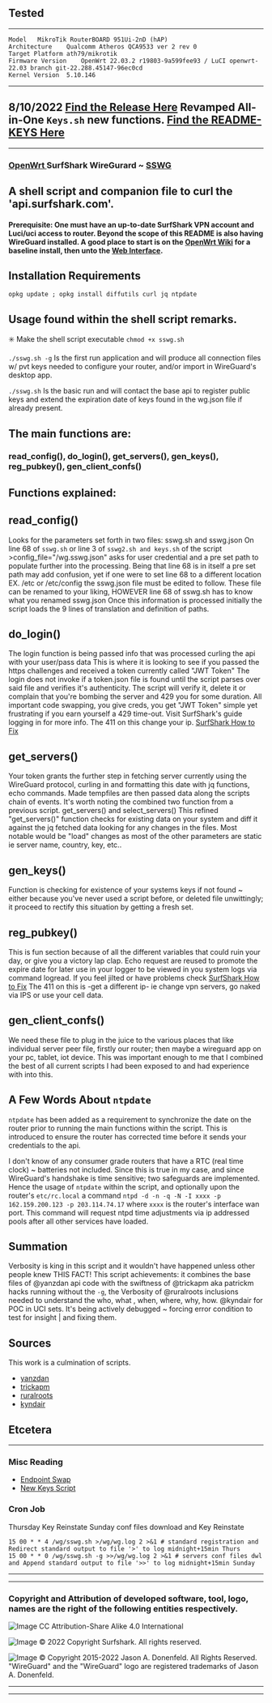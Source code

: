 ## Tested
___
```
Model	MikroTik RouterBOARD 951Ui-2nD (hAP)
Architecture	Qualcomm Atheros QCA9533 ver 2 rev 0
Target Platform	ath79/mikrotik
Firmware Version	OpenWrt 22.03.2 r19803-9a599fee93 / LuCI openwrt-22.03 branch git-22.288.45147-96ec0cd
Kernel Version	5.10.146
```
____

## 8/10/2022 [Find the Release Here](https://github.com/reIyst/SSWG/releases/tag/v1.0.0) Revamped All-in-One `Keys.sh` new functions.  [Find the README-KEYS Here](https://github.com/reIyst/SSWG/blob/main/README-KEYS.md) 

___
### [OpenWrt ](https://forum.openwrt.org/t/create-surfshark-wireguard-connection-on-openwrt-easily/111866/150) SurfShark WireGurard ~ [SSWG](https://forum.openwrt.org/t/create-surfshark-wireguard-connection-on-openwrt-easily/111866/127)

## A shell script and companion file to curl the 'api.surfshark.com'.
#### Prerequisite: One must have an up-to-date SurfShark VPN account and Luci/uci access to router. Beyond the scope of this README is also having WireGuard installed.  A good place to start is on the [OpenWrt Wiki](https://openwrt.org/docs/guide-user/services/vpn/wireguard/client#preparation) for a baseline install, then unto the [Web Interface](https://openwrt.org/docs/guide-user/services/vpn/wireguard/extras#web_interface). 

## Installation Requirements
`opkg update ; opkg install diffutils curl jq ntpdate`
## Usage found within the shell script remarks.
:eight_spoked_asterisk: Make the shell script executable 
 ``
 chmod +x sswg.sh  
 ``
 
`./sswg.sh -g`  Is the first run application and will produce all connection files w/ pvt keys needed to configure your router, and/or import in WireGuard's desktop app.

`./sswg.sh`  Is the basic run and will contact the base api to register public keys and extend the expiration date of keys found in the wg.json file if already present.





## The main functions are:
###    read_config(), do_login(), get_servers(), gen_keys(), reg_pubkey(), gen_client_confs()

## Functions explained:
##  read_config()
Looks for the parameters set forth in two files: sswg.sh and sswg.json
On line 68 of `sswg.sh` or line 3 of `sswg2.sh and keys.sh` of the script >config_file="/wg.sswg.json" asks for user credential and a pre set path to populate
further into the processing. Being that line 68 is in itself a pre set path may add
confusion, yet if one were to set line 68 to a different location
EX. /etc or /etc/config the sswg.json file must be edited to follow.
These file can be renamed to your liking, HOWEVER line 68 of sswg.sh has to know what you renamed sswg.json
Once this information is processed initially the script loads the 9 lines of translation and definition of paths.

##  do_login()
The login function is being passed info that was processed curling the api with your user/pass data
This is where it is looking to see if you passed the https challenges and received a token currently called "JWT Token"
The login does not invoke if a token.json file is found until the script parses over said file and verifies it's
authenticity. The script will verify it, delete it or complain that you're bombing the server
and 429 you for some duration. All important code swapping, you give creds, you get "JWT Token"
simple yet frustrating if you earn yourself a 429 time-out.
Visit SurfShark's guide logging in for more info.  The 411 on this change your ip.
[SurfShark How to Fix](https://support.surfshark.com/hc/en-us/articles/360010864959-How-to-fix-website-app-login-issues-)

##  get_servers()
Your token grants the further step in fetching server currently using the WireGuard protocol,
curling in and formatting this date with jq functions, echo commands. Made tempfiles are then passed
data along the scripts chain of events. It's worth noting the combined two function from a previous script.
get_servers() and select_servers()  This refined "get_servers()" function
checks for existing data on your system and diff it against the jq fetched data looking for any changes in the files.
Most notable would be "load" changes as most of the other parameters are static ie server name, country, key, etc..

##  gen_keys()
Function is checking for existence of your systems keys if not found ~ either because you've never used
a script before, or deleted file unwittingly; it proceed to rectify this situation by getting a fresh set.

##  reg_pubkey()
This is fun section because of all the different variables that could ruin your day,
or give you a victory lap clap.  Echo request are reused to promote the expire date for later use in your
logger to be viewed in you system logs via command logread.  If you feel jilted or have problems check
[SurfShark How to Fix](https://support.surfshark.com/hc/en-us/articles/360010864959-How-to-fix-website-app-login-issues-)
The 411 on this is -get a different ip- ie change vpn servers, go naked via IPS or use your cell data.

##  gen_client_confs()
We need these file to plug in the juice to the various places that like individual server peer file,
firstly our router; then maybe a wireguard app on your pc, tablet, iot device. This was important enough to
me that I combined the best of all current scripts I had been exposed to and had experience with into this.

## A  Few Words About `ntpdate`
`ntpdate` has been added as a requirement to synchronize the date on the router prior to running the main functions within the script. This is introduced to ensure the router has corrected time before it sends your credentials to the api. 

I don't know of any consumer grade routers that have a RTC (real time clock) ~ batteries not included.  Since this is true in my case, and since WireGuard's handshake is time sensitive; two safeguards are implemented. Hence the usage of `ntpdate` within the script, and optionally upon the router's `etc/rc.local` a command `ntpd -d -n -q -N -I xxxx -p 162.159.200.123 -p 203.114.74.17` where `xxxx` is the router's interface wan port. This command will request ntpd time adjustments via ip addressed pools after all other services have loaded.


##  Summation
Verbosity is king in this script and it wouldn't have happened unless other people knew THIS FACT!
This script achievements: it combines the base files of @yanzdan api code with the  swiftness of @trickapm aka patrickm hacks running without the `-g`, the Verbosity of @ruralroots inclusions needed to understand the who, what , when, where, why, how.  @kyndair for POC in UCI sets.  It's being actively debugged ~ forcing error condition to test for insight | and fixing them.


## Sources 
This work is a culmination of scripts.
* [yanzdan](https://github.com/yazdan/)
* [trickapm](https://gist.github.com/trickapm)
* [ruralroots](https://github.com/ruralroots)
* [kyndair](https://github.com/kyndair)


## Etcetera
___
### Misc Reading
* [Endpoint Swap](https://github.com/reIyst/SSWG/blob/main/Interface%20'wg0'%20Endpoint%20Swap.md)
* [New Keys Script](https://github.com/reIyst/SSWG/blob/main/README-KEYS.md)

### Cron Job
Thursday Key Reinstate Sunday conf files download and Key Reinstate

```
15 00 * * 4 /wg/sswg.sh >/wg/wg.log 2 >&1 # standard registration and Redirect standard output to file '>' to log midnight+15min Thurs
15 00 * * 0 /wg/sswg.sh -g >>/wg/wg.log 2 >&1 # servers conf files dwl and Append standard output to file '>>' to log midnight+15min Sunday
```


***
____
### Copyright and Attribution of developed software, tool, logo, names are the right of the following entities respectively.  
![Image](https://openwrt.org/_media/logo.png "OpenWrt Logo") CC Attribution-Share Alike 4.0 International


![Image](https://surfshark.com/wp-content/themes/surfshark/assets/img/logos/logo.svg)  © 2022 Copyright Surfshark. All rights reserved.

![Image](https://upload.wikimedia.org/wikipedia/commons/thumb/9/98/Logo_of_WireGuard.svg/330px-Logo_of_WireGuard.svg.png)  © Copyright 2015-2022 Jason A. Donenfeld. All Rights Reserved. "WireGuard" and the "WireGuard" logo are registered trademarks of Jason A. Donenfeld.
***
____
